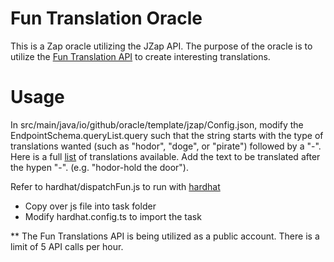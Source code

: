 # Fun Translation Oracle

This is a Zap oracle utilizing the JZap API. The purpose of the oracle is to utilize the [Fun Translation API](https://funtranslations.com/api/) to create interesting translations.

# Usage
In src/main/java/io/github/oracle/template/jzap/Config.json, modify the EndpointSchema.queryList.query such that the string starts with the type of translations wanted (such as "hodor", "doge", or "pirate") followed by a "-". Here is a full [list](https://funtranslations.com/api/#all) of translations available.
Add the text to be translated after the hypen "-". (e.g. "hodor-hold the door").

Refer to hardhat/dispatchFun.js to run with [hardhat](https://github.com/zapproject/zap-hardhat/tree/feature/typescript-oracle-dispatch)
- Copy over js file into task folder
- Modify hardhat.config.ts to import the task

** The Fun Translations API is being utilized as a public account. There is a limit of 5 API calls per hour.
